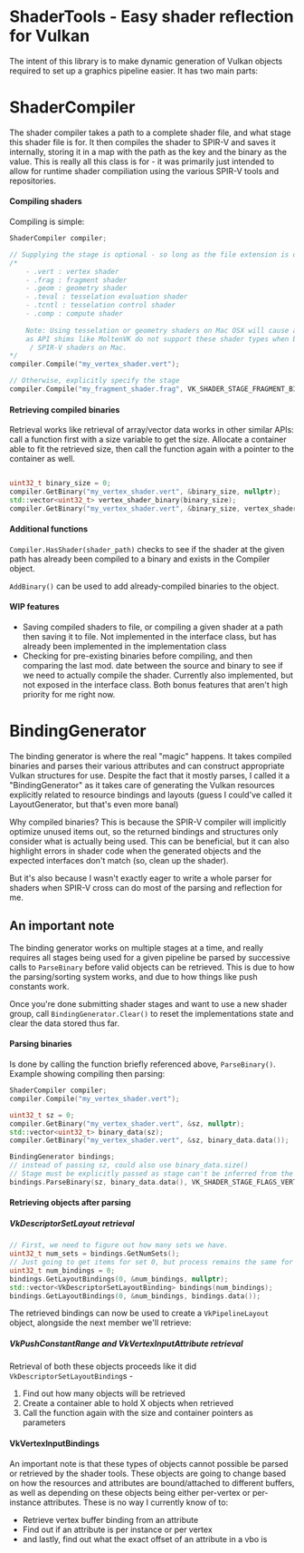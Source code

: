 # ShaderTools - Easy shader reflection for Vulkan

The intent of this library is to make dynamic generation of Vulkan objects required to set up a graphics pipeline easier. It has two main parts:

# ShaderCompiler 

The shader compiler takes a path to a complete shader file, and what stage this shader file is for. It then compiles the shader to SPIR-V
and saves it internally, storing it in a map with the path as the key and the binary as the value. This is really all this class is for -
it was primarily just intended to allow for runtime shader compiliation using the various SPIR-V tools and repositories.
#### Compiling shaders
Compiling is simple:
```cpp
ShaderCompiler compiler;

// Supplying the stage is optional - so long as the file extension is one of the following:
/*
    - .vert : vertex shader
    - .frag : fragment shader
    - .geom : geometry shader
    - .teval : tesselation evaluation shader
    - .tcntl : tesselation control shader
    - .comp : compute shader
    
    Note: Using tesselation or geometry shaders on Mac OSX will cause an exception to be thrown,
    as API shims like MoltenVK do not support these shader types when being used to run Vulkan code
     / SPIR-V shaders on Mac.
*/
compiler.Compile("my_vertex_shader.vert");

// Otherwise, explicitly specify the stage
compiler.Compile("my_fragment_shader.frag", VK_SHADER_STAGE_FRAGMENT_BIT);

```

#### Retrieving compiled binaries
Retrieval works like retrieval of array/vector data works in other similar APIs: call a function first with a size variable to get the size.
Allocate a container able to fit the retrieved size, then call the function again with a pointer to the container as well.
```cpp

uint32_t binary_size = 0;
compiler.GetBinary("my_vertex_shader.vert", &binary_size, nullptr);
std::vector<uint32_t> vertex_shader_binary(binary_size);
compiler.GetBinary("my_vertex_shader.vert", &binary_size, vertex_shader_binary.data());
```

#### Additional functions

`Compiler.HasShader(shader_path)` checks to see if the shader at the given path has already been compiled to a binary and exists 
in the Compiler object.

`AddBinary()` can be used to add already-compiled binaries to the object.

#### WIP features
- Saving compiled shaders to file, or compiling a given shader at a path then saving it to file. Not implemented in the interface class, 
but has already been implemented in the implementation class
- Checking for pre-existing binaries before compiling, and then comparing the last mod. date between the source and binary to see if
we need to actually compile the shader. Currently also implemented, but not exposed in the interface class. Both bonus features that aren't
high priority for me right now.

# BindingGenerator

The binding generator is where the real "magic" happens. It takes compiled binaries and parses their various attributes and can construct
appropriate Vulkan structures for use. Despite the fact that it mostly parses, I called it a "BindingGenerator" as it takes care of generating
the Vulkan resources explicitly related to resource bindings and layouts (guess I could've called it LayoutGenerator, but that's even more banal)

Why compiled binaries? This is because the SPIR-V compiler will implicitly optimize unused items out, so the returned bindings and structures 
only consider what is actually being used. This can be beneficial, but it can also highlight errors in shader code when the generated objects
and the expected interfaces don't match (so, clean up the shader). 

But it's also because I wasn't exactly eager to write a whole parser for shaders when SPIR-V cross can do most of the parsing and reflection
for me. 

## An important note

The binding generator works on multiple stages at a time, and really requires all stages being used for a given pipeline be parsed by
successive calls to `ParseBinary` before valid objects can be retrieved. This is due to how the parsing/sorting system works, and due
to how things like push constants work.

Once you're done submitting shader stages and want to use a new shader group, call `BindingGenerator.Clear()` to reset the implementations
state and clear the data stored thus far.

#### Parsing binaries

Is done by calling the function briefly referenced above, `ParseBinary()`. Example showing compiling then parsing:
```cpp
ShaderCompiler compiler;
compiler.Compile("my_vertex_shader.vert");

uint32_t sz = 0;
compiler.GetBinary("my_vertex_shader.vert", &sz, nullptr);
std::vector<uint32_t> binary_data(sz);
compiler.GetBinary("my_vertex_shader.vert", &sz, binary_data.data());

BindingGenerator bindings;
// instead of passing sz, could also use binary_data.size()
// Stage must be explicitly passed as stage can't be inferred from the extension here.
bindings.ParseBinary(sz, binary_data.data(), VK_SHADER_STAGE_FLAGS_VERTEX_BIT);
```

#### Retrieving objects after parsing

##### VkDescriptorSetLayout retrieval

```cpp
// First, we need to figure out how many sets we have. 
uint32_t num_sets = bindings.GetNumSets();
// Just going to get items for set 0, but process remains the same for retrieving SetLayouts for other sets
uint32_t num_bindings = 0;
bindings.GetLayoutBindings(0, &num_bindings, nullptr);
std::vector<VkDescriptorSetLayoutBinding> bindings(num_bindings);
bindings.GetLayoutBindings(0, &num_bindings, bindings.data());
```

The retrieved bindings can now be used to create a `VkPipelineLayout` object, alongside
the next member we'll retrieve:

##### VkPushConstantRange and VkVertexInputAttribute retrieval

Retrieval of both these objects proceeds like it did `VkDescriptorSetLayoutBinding`s -
1. Find out how many objects will be retrieved
2. Create a container able to hold X objects when retrieved
3. Call the function again with the size and container pointers as parameters

#### VkVertexInputBindings

An important note is that these types of objects cannot possible be parsed or retrieved by the shader tools. These
objects are going to change based on how the resources and attributes are bound/attached to different buffers, as well
as depending on these objects being either per-vertex or per-instance attributes. These is no way I currently know of to:
- Retrieve vertex buffer binding from an attribute
- Find out if an attribute is per instance or per vertex 
- and lastly, find out what the exact offset of an attribute in a vbo is
